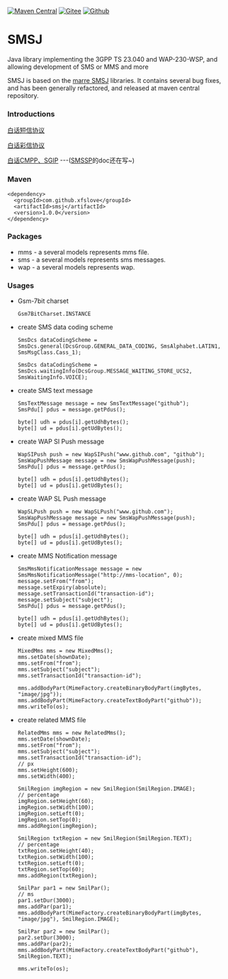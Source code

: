 [![Maven Central](https://maven-badges.herokuapp.com/maven-central/com.github.xfslove/smsj/badge.svg)](https://maven-badges.herokuapp.com/maven-central/com.github.xfslove/smsj)
[![Gitee](https://gitee.com/xfslove/smsj/badge/star.svg)](https://gitee.com/xfslove/smsj)
[![Github](http://github-svg-buttons.herokuapp.com/star.svg?user=xfslove&repo=smsj&style=flat)](https://github.com/xfslove/smsj)

SMSJ
====

Java library implementing the 3GPP TS 23.040 and WAP-230-WSP, and allowing development of SMS or MMS and more

SMSJ is based on the [marre SMSJ](https://github.com/marre/smsj) libraries. It contains several bug fixes, and has been generally refactored, and released at maven central repository.

### Introductions
  
[白话短信协议](https://segmentfault.com/a/1190000020779563)    

[白话彩信协议](https://segmentfault.com/a/1190000020791435)  
  
[白话CMPP、SGIP](https://segmentfault.com/a/1190000020798138) ---([SMSSP](https://github.com/xfslove/smssp)的doc还在写~)

### Maven

```
<dependency>  
  <groupId>com.github.xfslove</groupId>
  <artifactId>smsj</artifactId>
  <version>1.0.0</version>
</dependency>
```

### Packages

- mms - a several models represents mms file.
- sms - a several models represents sms messages.
- wap - a several models represents wap.

### Usages

- Gsm-7bit charset

  `Gsm7BitCharset.INSTANCE`

- create SMS data coding scheme

  ```
  SmsDcs dataCodingScheme = SmsDcs.general(DcsGroup.GENERAL_DATA_CODING, SmsAlphabet.LATIN1, SmsMsgClass.Cass_1);
  ```

  ```
  SmsDcs dataCodingScheme = SmsDcs.waitingInfo(DcsGroup.MESSAGE_WAITING_STORE_UCS2, SmsWaitingInfo.VOICE);
  ```

- create SMS text message

  ```
  SmsTextMessage message = new SmsTextMessage("github");
  SmsPdu[] pdus = message.getPdus();
  
  byte[] udh = pdus[i].getUdhBytes();
  byte[] ud = pdus[i].getUdBytes();
  ```

- create WAP SI Push message

  ```
  WapSIPush push = new WapSIPush("www.github.com", "github");
  SmsWapPushMessage message = new SmsWapPushMessage(push);
  SmsPdu[] pdus = message.getPdus();
  
  byte[] udh = pdus[i].getUdhBytes();
  byte[] ud = pdus[i].getUdBytes();
  ```

- create WAP SL Push message

  ```
  WapSLPush push = new WapSLPush("www.github.com");
  SmsWapPushMessage message = new SmsWapPushMessage(push);
  SmsPdu[] pdus = message.getPdus();
  
  byte[] udh = pdus[i].getUdhBytes();
  byte[] ud = pdus[i].getUdBytes();
  ```

- create MMS Notification message

  ```
  SmsMmsNotificationMessage message = new SmsMmsNotificationMessage("http://mms-location", 0);
  message.setFrom("from");
  message.setExpiry(absolute);
  message.setTransactionId("transaction-id");
  message.setSubject("subject");
  SmsPdu[] pdus = message.getPdus();
  
  byte[] udh = pdus[i].getUdhBytes();
  byte[] ud = pdus[i].getUdBytes();
  ```

- create mixed MMS file

  ```
  MixedMms mms = new MixedMms();
  mms.setDate(shownDate);
  mms.setFrom("from");
  mms.setSubject("subject");
  mms.setTransactionId("transaction-id");
  
  mms.addBodyPart(MimeFactory.createBinaryBodyPart(imgBytes, "image/jpg"));
  mms.addBodyPart(MimeFactory.createTextBodyPart("github"));
  mms.writeTo(os);
  ```

- create related MMS file

  ```
  RelatedMms mms = new RelatedMms();
  mms.setDate(shownDate);
  mms.setFrom("from");
  mms.setSubject("subject");
  mms.setTransactionId("transaction-id");
  // px
  mms.setHeight(600);
  mms.setWidth(400);
  
  SmilRegion imgRegion = new SmilRegion(SmilRegion.IMAGE);
  // percentage
  imgRegion.setHeight(60);
  imgRegion.setWidth(100);
  imgRegion.setLeft(0);
  imgRegion.setTop(0);
  mms.addRegion(imgRegion);
  
  SmilRegion txtRegion = new SmilRegion(SmilRegion.TEXT);
  // percentage
  txtRegion.setHeight(40);
  txtRegion.setWidth(100);
  txtRegion.setLeft(0);
  txtRegion.setTop(60);
  mms.addRegion(txtRegion);
  
  SmilPar par1 = new SmilPar();
  // ms
  par1.setDur(3000);
  mms.addPar(par1);
  mms.addBodyPart(MimeFactory.createBinaryBodyPart(imgBytes, "image/jpg"), SmilRegion.IMAGE);
  
  SmilPar par2 = new SmilPar();
  par2.setDur(3000);
  mms.addPar(par2);
  mms.addBodyPart(MimeFactory.createTextBodyPart("github"), SmilRegion.TEXT);
  
  mms.writeTo(os);
  ```
